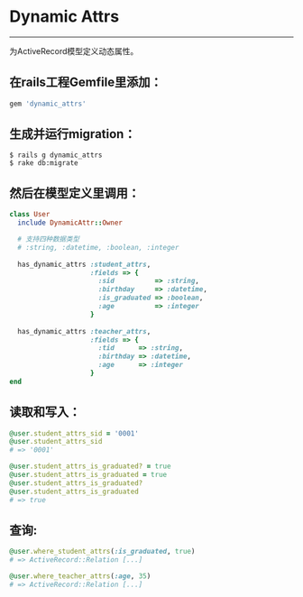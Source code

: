 Dynamic Attrs
=============
-------------

为ActiveRecord模型定义动态属性。

在rails工程Gemfile里添加：
----------------------------
```ruby
gem 'dynamic_attrs'
```

生成并运行migration：
------
```
$ rails g dynamic_attrs
$ rake db:migrate
```

然后在模型定义里调用：
------------
```ruby
class User
  include DynamicAttr::Owner

  # 支持四种数据类型
  # :string, :datetime, :boolean, :integer
 
  has_dynamic_attrs :student_attrs,
                    :fields => {
                      :sid          => :string,
                      :birthday     => :datetime,
                      :is_graduated => :boolean,
                      :age          => :integer
                    }
 
  has_dynamic_attrs :teacher_attrs,
                    :fields => {
                      :tid      => :string,
                      :birthday => :datetime,
                      :age      => :integer
                    }
end
```

读取和写入：
-------------------
```ruby
@user.student_attrs_sid = '0001'
@user.student_attrs_sid
# => '0001'

@user.student_attrs_is_graduated? = true
@user.student_attrs_is_graduated = true
@user.student_attrs_is_graduated?
@user.student_attrs_is_graduated
# => true
```

查询:
------
```ruby
@user.where_student_attrs(:is_graduated, true)
# => ActiveRecord::Relation [...]

@user.where_teacher_attrs(:age, 35)
# => ActiveRecord::Relation [...]
```
